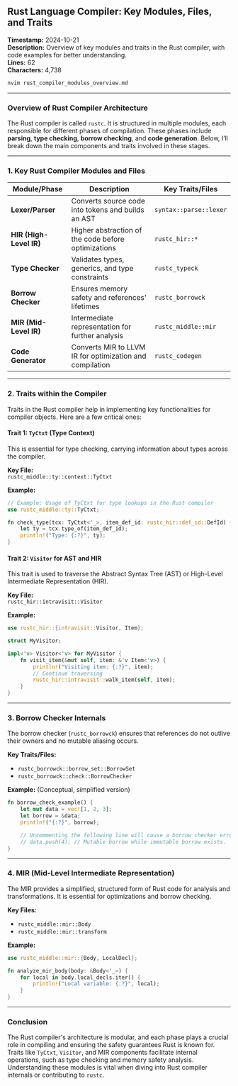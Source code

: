 ## Rust Language Compiler: Key Modules, Files, and Traits

**Timestamp:** 2024-10-21  
**Description:** Overview of key modules and traits in the Rust compiler, with code examples for better understanding.  
**Lines:** 62  
**Characters:** 4,738  

```bash
nvim rust_compiler_modules_overview.md
```

---

### Overview of Rust Compiler Architecture

The Rust compiler is called `rustc`. It is structured in multiple modules, each responsible for different phases of compilation. These phases include **parsing**, **type checking**, **borrow checking**, and **code generation**. Below, I’ll break down the main components and traits involved in these stages.

---

### 1. **Key Rust Compiler Modules and Files**

| **Module/Phase**     | **Description**                                         | **Key Traits/Files**                  |
|----------------------|---------------------------------------------------------|---------------------------------------|
| **Lexer/Parser**     | Converts source code into tokens and builds an AST      | `syntax::parse::lexer`               |
| **HIR (High-Level IR)** | Higher abstraction of the code before optimizations    | `rustc_hir::*`                       |
| **Type Checker**     | Validates types, generics, and type constraints         | `rustc_typeck`                       |
| **Borrow Checker**   | Ensures memory safety and references' lifetimes         | `rustc_borrowck`                     |
| **MIR (Mid-Level IR)** | Intermediate representation for further analysis        | `rustc_middle::mir`                  |
| **Code Generator**   | Converts MIR to LLVM IR for optimization and compilation | `rustc_codegen`                      |

---

### 2. **Traits within the Compiler**

Traits in the Rust compiler help in implementing key functionalities for compiler objects. Here are a few critical ones:

#### **Trait 1: `TyCtxt` (Type Context)**  
This is essential for type checking, carrying information about types across the compiler.

**Key File:**  
`rustc_middle::ty::context::TyCtxt`

**Example:**

```rust
// Example: Usage of TyCtxt for type lookups in the Rust compiler
use rustc_middle::ty::TyCtxt;

fn check_type(tcx: TyCtxt<'_>, item_def_id: rustc_hir::def_id::DefId) {
    let ty = tcx.type_of(item_def_id);
    println!("Type: {:?}", ty);
}
```

#### **Trait 2: `Visitor` for AST and HIR**  
This trait is used to traverse the Abstract Syntax Tree (AST) or High-Level Intermediate Representation (HIR).

**Key File:**  
`rustc_hir::intravisit::Visitor`

**Example:**

```rust
use rustc_hir::{intravisit::Visitor, Item};

struct MyVisitor;

impl<'v> Visitor<'v> for MyVisitor {
    fn visit_item(&mut self, item: &'v Item<'v>) {
        println!("Visiting item: {:?}", item);
        // Continue traversing
        rustc_hir::intravisit::walk_item(self, item);
    }
}
```

---

### 3. **Borrow Checker Internals**

The borrow checker (`rustc_borrowck`) ensures that references do not outlive their owners and no mutable aliasing occurs.

**Key Traits/Files:**  
- `rustc_borrowck::borrow_set::BorrowSet`
- `rustc_borrowck::check::BorrowChecker`

**Example:** (Conceptual, simplified version)

```rust
fn borrow_check_example() {
    let mut data = vec![1, 2, 3];
    let borrow = &data;
    println!("{:?}", borrow);

    // Uncommenting the following line will cause a borrow checker error:
    // data.push(4); // Mutable borrow while immutable borrow exists.
}
```

---

### 4. **MIR (Mid-Level Intermediate Representation)**

The MIR provides a simplified, structured form of Rust code for analysis and transformations. It is essential for optimizations and borrow checking.

**Key Files:**  
- `rustc_middle::mir::Body`
- `rustc_middle::mir::transform`

**Example:**

```rust
use rustc_middle::mir::{Body, LocalDecl};

fn analyze_mir_body(body: &Body<'_>) {
    for local in body.local_decls.iter() {
        println!("Local variable: {:?}", local);
    }
}
```

---

### Conclusion

The Rust compiler's architecture is modular, and each phase plays a crucial role in compiling and ensuring the safety guarantees Rust is known for. Traits like `TyCtxt`, `Visitor`, and MIR components facilitate internal operations, such as type checking and memory safety analysis. Understanding these modules is vital when diving into Rust compiler internals or contributing to `rustc`.
